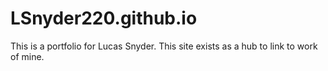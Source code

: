 # LSnyder220.github.io
This is a portfolio for Lucas Snyder.
This site exists as a hub to link to work of mine.
